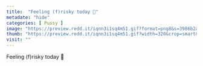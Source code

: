```yaml
---
title:  "Feeling (f)risky today 🙈"
metadate: "hide"
categories: [ Pussy ]
image: "https://preview.redd.it/iqnn3i1sq4m51.gif?format=png8&s=3986b2a113aca278c7007ed23b4894cd8d9258a2"
thumb: "https://preview.redd.it/iqnn3i1sq4m51.gif?width=320&crop=smart&format=png8&s=5d9a7e967431f604e62ef46b837b01bdfe1771d1"
visit: ""
---
```

Feeling (f)risky today 🙈
